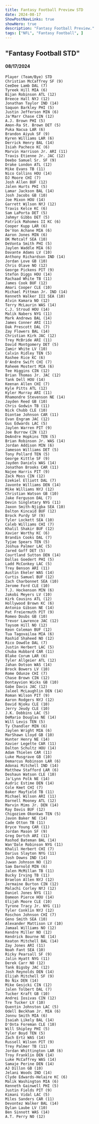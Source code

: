 ```yaml
---
title: Fantasy Football Preview STD
date: 2024-08-17
ShowPostNavLinks: true
showHero: true
description: "Fantasy Football Preview."
tags: ["NFL", "Fantasy Football", ] 
---
```

## "Fantasy Football STD"

#### 08/17/2024 

    Player (Team/Bye) STD
    Christian McCaffrey SF (9)
    CeeDee Lamb DAL (7)
    Tyreek Hill MIA (6)
    Bijan Robinson ATL (12)
    Breece Hall NYJ (12)
    Jonathan Taylor IND (14)
    Saquon Barkley PHI (5)
    Justin Jefferson MIN (6)
    Ja'Marr Chase CIN (12)
    A.J. Brown PHI (5)
    Amon-Ra St. Brown DET (5)
    Puka Nacua LAR (6)
    Brandon Aiyuk SF (9)
    Kyren Williams LAR (6)
    Derrick Henry BAL (14)
    Isiah Pacheco KC (6)
    Marvin Harrison Jr. ARI (11)
    Travis Etienne Jr. JAC (12)
    Deebo Samuel Sr. SF (9)
    Drake London ATL (12)
    Mike Evans TB (11)
    Nico Collins HOU (14)
    DJ Moore CHI (7)
    Josh Allen BUF (12)
    Jalen Hurts PHI (5)
    Lamar Jackson BAL (14)
    Josh Jacobs GB (10)
    Joe Mixon HOU (14)
    Garrett Wilson NYJ (12)
    Travis Kelce KC (6)
    Sam LaPorta DET (5)
    Jahmyr Gibbs DET (5)
    Patrick Mahomes II KC (6)
    Cooper Kupp LAR (6)
    De'Von Achane MIA (6)
    Aaron Jones MIN (6)
    DK Metcalf SEA (10)
    DeVonta Smith PHI (5)
    Jaylen Waddle MIA (6)
    Davante Adams LV (10)
    Anthony Richardson IND (14)
    Jordan Love GB (10)
    Chris Olave NO (12)
    George Pickens PIT (9)
    Stefon Diggs HOU (14)
    Rachaad White TB (11)
    James Cook BUF (12)
    Amari Cooper CLE (10)
    Michael Pittman Jr. IND (14)
    Kenneth Walker III SEA (10)
    Alvin Kamara NO (12)
    Terry McLaurin WAS (14)
    C.J. Stroud HOU (14)
    Malik Nabers NYG (11)
    Mark Andrews BAL (14)
    James Conner ARI (11)
    Dak Prescott DAL (7)
    Zay Flowers BAL (14)
    Christian Kirk JAC (12)
    Trey McBride ARI (11)
    David Montgomery DET (5)
    Zamir White LV (10)
    Calvin Ridley TEN (5)
    Rashee Rice KC (6)
    D'Andre Swift CHI (7)
    Raheem Mostert MIA (6)
    Tee Higgins CIN (12)
    Brian Thomas Jr. JAC (12)
    Tank Dell HOU (14)
    Keenan Allen CHI (7)
    Kyle Pitts ATL (12)
    Kyler Murray ARI (11)
    Rhamondre Stevenson NE (14)
    Jayden Reed GB (10)
    Chris Godwin TB (11)
    Nick Chubb CLE (10)
    Diontae Johnson CAR (11)
    Evan Engram JAC (12)
    Gus Edwards LAC (5)
    Jaylen Warren PIT (9)
    Joe Burrow CIN (12)
    DeAndre Hopkins TEN (5)
    Brian Robinson Jr. WAS (14)
    Jordan Addison MIN (6)
    Jameson Williams DET (5)
    Tony Pollard TEN (5)
    George Kittle SF (9)
    Jayden Daniels WAS (14)
    Jonathon Brooks CAR (11)
    Najee Harris PIT (9)
    Zack Moss CIN (12)
    Ezekiel Elliott DAL (7)
    Javonte Williams DEN (14)
    Mike Williams NYJ (12)
    Christian Watson GB (10)
    Jake Ferguson DAL (7)
    Devin Singletary NYG (11)
    Jaxon Smith-Njigba SEA (10)
    Dalton Kincaid BUF (12)
    Brock Purdy SF (9)
    Tyler Lockett SEA (10)
    Caleb Williams CHI (7)
    Khalil Shakir BUF (12)
    Xavier Worthy KC (6)
    Brandin Cooks DAL (7)
    Tyjae Spears TEN (5)
    Joshua Palmer LAC (5)
    Jared Goff DET (5)
    Courtland Sutton DEN (14)
    Dallas Goedert PHI (5)
    Ladd McConkey LAC (5)
    Trey Benson ARI (11)
    Austin Ekeler WAS (14)
    Curtis Samuel BUF (12)
    Zach Charbonnet SEA (10)
    Jerome Ford CLE (10)
    T.J. Hockenson MIN (6)
    Jakobi Meyers LV (10)
    Kirk Cousins ATL (12)
    Hollywood Brown KC (6)
    Antonio Gibson NE (14)
    Pat Freiermuth PIT (9)
    Romeo Doubs GB (10)
    Trevor Lawrence JAC (12)
    Taysom Hill NO (12)
    Keon Coleman BUF (12)
    Tua Tagovailoa MIA (6)
    Rashid Shaheed NO (12)
    Rico Dowdle DAL (7)
    Justin Herbert LAC (5)
    Chuba Hubbard CAR (11)
    Blake Corum LAR (6)
    Tyler Allgeier ATL (12)
    Jahan Dotson WAS (14)
    Brock Bowers LV (10)
    Rome Odunze CHI (7)
    Chase Brown CIN (12)
    Dontayvion Wicks GB (10)
    Gabe Davis JAC (12)
    Jaleel McLaughlin DEN (14)
    Roman Wilson PIT (9)
    Aaron Rodgers NYJ (12)
    David Njoku CLE (10)
    Jerry Jeudy CLE (10)
    J.K. Dobbins LAC (5)
    DeMario Douglas NE (14)
    Will Levis TEN (5)
    Ty Chandler MIN (6)
    Jaylen Wright MIA (6)
    MarShawn Lloyd GB (10)
    Hunter Henry NE (14)
    Xavier Legette CAR (11)
    Dalton Schultz HOU (14)
    Adam Thielen CAR (11)
    Luke Musgrave GB (10)
    Demarcus Robinson LAR (6)
    Adonai Mitchell IND (14)
    Matthew Stafford LAR (6)
    Deshaun Watson CLE (10)
    Ja'Lynn Polk NE (14)
    Audric Estime DEN (14)
    Cole Kmet CHI (7)
    Baker Mayfield TB (11)
    Michael Wilson ARI (11)
    Darnell Mooney ATL (12)
    Marvin Mims Jr. DEN (14)
    Ray Davis BUF (12)
    Chigoziem Okonkwo TEN (5)
    Javon Baker NE (14)
    Cade Otton TB (11)
    Bryce Young CAR (11)
    Jordan Mason SF (9)
    Greg Dortch ARI (11)
    Rashod Bateman BAL (14)
    Wan'Dale Robinson NYG (11)
    Khalil Herbert CHI (7)
    Darius Slayton NYG (11)
    Josh Downs IND (14)
    Juwan Johnson NO (12)
    Sam Darnold MIN (6)
    Jalen McMillan TB (11)
    Bucky Irving TB (11)
    Braelon Allen NYJ (12)
    Jermaine Burton CIN (12)
    Malachi Corley NYJ (12)
    Daniel Jones NYG (11)
    Dameon Pierce HOU (14)
    Elijah Moore CLE (10)
    Tyrone Tracy Jr. NYG (11)
    Tyler Conklin NYJ (12)
    Roschon Johnson CHI (7)
    Geno Smith SEA (10)
    Alexander Mattison LV (10)
    Jamaal Williams NO (12)
    Kendre Miller NO (12)
    Kendrick Bourne NE (14)
    Keaton Mitchell BAL (14)
    Zay Jones ARI (11)
    Noah Fant SEA (10)
    Ricky Pearsall SF (9)
    Jalin Hyatt NYG (11)
    Derek Carr NO (12)
    Tank Bigsby JAC (12)
    Josh Reynolds DEN (14)
    Elijah Mitchell SF (9)
    Bo Nix DEN (14)
    Mike Gesicki CIN (12)
    Jalen Tolbert DAL (7)
    Tucker Kraft GB (10)
    Andrei Iosivas CIN (12)
    Tre Tucker LV (10)
    Quentin Johnston LAC (5)
    Odell Beckham Jr. MIA (6)
    Jonnu Smith MIA (6)
    Isaiah Likely BAL (14)
    D'Onta Foreman CLE (10)
    Will Shipley PHI (5)
    Tyler Boyd TEN (5)
    Zach Ertz WAS (14)
    Russell Wilson PIT (9)
    Trey Palmer TB (11)
    Jordan Whittington LAR (6)
    Troy Franklin DEN (14)
    Luke McCaffrey WAS (14)
    Samaje Perine DEN (14)
    AJ Dillon GB (10)
    Jelani Woods IND (14)
    Clyde Edwards-Helaire KC (6)
    Malik Washington MIA (6)
    Kenneth Gainwell PHI (5)
    Justin Fields PIT (9)
    Kimani Vidal LAC (5)
    Miles Sanders CAR (11)
    Devontez Walker BAL (14)
    Dylan Laube LV (10)
    Ben Sinnott WAS (14)
    A.T. Perry NO (12)